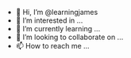 - 👋 Hi, I’m @learningjames
- 👀 I’m interested in ...
- 🌱 I’m currently learning ...
- 💞️ I’m looking to collaborate on ...
- 📫 How to reach me ...

<!---
learningjames/learningjames is a ✨ special ✨ repository because its `README.md` (this file) appears on your GitHub profile.
You can click the Preview link to take a look at your changes.
--->
